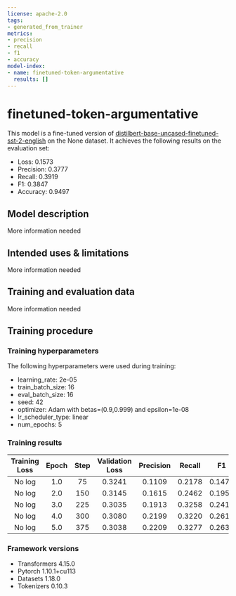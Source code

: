 ```yaml
---
license: apache-2.0
tags:
- generated_from_trainer
metrics:
- precision
- recall
- f1
- accuracy
model-index:
- name: finetuned-token-argumentative
  results: []
---
```


<!-- This model card has been generated automatically according to the information the Trainer had access to. You
should probably proofread and complete it, then remove this comment. -->

# finetuned-token-argumentative

This model is a fine-tuned version of [distilbert-base-uncased-finetuned-sst-2-english](https://huggingface.co/distilbert-base-uncased-finetuned-sst-2-english) on the None dataset.
It achieves the following results on the evaluation set:
- Loss: 0.1573
- Precision: 0.3777
- Recall: 0.3919
- F1: 0.3847
- Accuracy: 0.9497

## Model description

More information needed

## Intended uses & limitations

More information needed

## Training and evaluation data

More information needed

## Training procedure

### Training hyperparameters

The following hyperparameters were used during training:
- learning_rate: 2e-05
- train_batch_size: 16
- eval_batch_size: 16
- seed: 42
- optimizer: Adam with betas=(0.9,0.999) and epsilon=1e-08
- lr_scheduler_type: linear
- num_epochs: 5

### Training results

| Training Loss | Epoch | Step | Validation Loss | Precision | Recall | F1     | Accuracy |
|:-------------:|:-----:|:----:|:---------------:|:---------:|:------:|:------:|:--------:|
| No log        | 1.0   | 75   | 0.3241          | 0.1109    | 0.2178 | 0.1470 | 0.8488   |
| No log        | 2.0   | 150  | 0.3145          | 0.1615    | 0.2462 | 0.1950 | 0.8606   |
| No log        | 3.0   | 225  | 0.3035          | 0.1913    | 0.3258 | 0.2411 | 0.8590   |
| No log        | 4.0   | 300  | 0.3080          | 0.2199    | 0.3220 | 0.2613 | 0.8612   |
| No log        | 5.0   | 375  | 0.3038          | 0.2209    | 0.3277 | 0.2639 | 0.8630   |


### Framework versions

- Transformers 4.15.0
- Pytorch 1.10.1+cu113
- Datasets 1.18.0
- Tokenizers 0.10.3
